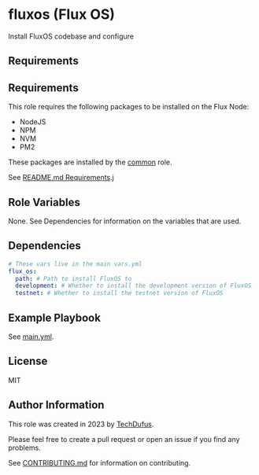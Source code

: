 fluxos (Flux OS)
=========

Install FluxOS codebase and configure

Requirements
------------


Requirements
------------

This role requires the following packages to be installed on the Flux Node:
- NodeJS
- NPM
- NVM
- PM2

These packages are installed by the [common](../common) role.

See [README.md Requirements](../../README.md#requirements).j

Role Variables
--------------

None. See Dependencies for information on the variables that are used.

Dependencies
------------

```yaml
# These vars live in the main vars.yml
flux_os:
  path: # Path to install FluxOS to
  development: # Whether to install the development version of FluxOS
  testnet: # Whether to install the testnet version of FluxOS
```

Example Playbook
----------------

See [main.yml](../../main.yml).

License
-------

MIT

Author Information
------------------

This role was created in 2023 by [TechDufus](https://github.com/techdufus).

Please feel free to create a pull request or open an issue if you find any problems.

See [CONTRIBUTING.md](../../.github/CONTRIBUTING.md) for information on contributing.
